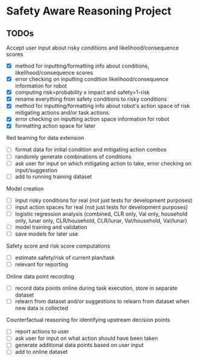 # Safety Aware Reasoning Project

## TODOs

Accept user input about risky conditions and likelihood/consequence scores
- [x] method for inputting/formatting info about conditions, likelihood/consequence scores
- [x] error checking on inputting condition likelihood/consequence information for robot
- [x] computing risk=probability x impact and safety=1-risk
- [x] rename everything from safety conditions to risky conditions
- [x] method for inputting/formatting info about robot's action space of risk mitigating actions and/or task actions
- [x] error checking on inputting action space information for robot
- [x] formatting action space for later

Red teaming for data extension
- [ ] format data for initial condition and mitigating action combos
- [ ] randomly generate combinations of conditions
- [ ] ask user for input on which mitigating action to take, error checking on input/suggestion
- [ ] add to running training dataset

Model creation
- [ ] input risky conditions for real (not just tests for development purposes)
- [ ] input action spaces for real (not just tests for development purposes)
- [ ] logistic regression analysis (combined, CLR only, Val only, household only, lunar only, CLR/household, CLR/lunar, Val/household, Val/lunar)
- [ ] model training and validation
- [ ] save models for later use

Safety score and risk score computations
- [ ] estimate safety/risk of current plan/task
- [ ] relevant for reporting

Online data point recording
- [ ] record data points online during task execution, store in separate dataset
- [ ] relearn from dataset and/or suggestions to relearn from dataset when new data is collected

Counterfactual reasoning for identifying upstream decision points
- [ ] report actions to user
- [ ] ask user for input on what action should have been taken
- [ ] generate additional data points based on user input
- [ ] add to online dataset
